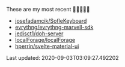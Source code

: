 These are my most recent 🌟🌟🌟🌟🌟

* [josefadamcik/SofleKeyboard](https://github.com/josefadamcik/SofleKeyboard)
* [evrythng/evrythng-marvell-sdk](https://github.com/evrythng/evrythng-marvell-sdk)
* [jedisct1/doh-server](https://github.com/jedisct1/doh-server)
* [localForage/localForage](https://github.com/localForage/localForage)
* [hperrin/svelte-material-ui](https://github.com/hperrin/svelte-material-ui)

Last updated: 2020-09-03T03:09:27.492202
